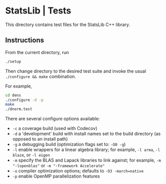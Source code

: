 # StatsLib | Tests

This directory contains test files for the StatsLib C++ library.

## Instructions

From the current directory, run
```bash
./setup
```
Then change directory to the desired test suite and invoke the usual `./configure && make` combination. 

For example,
```bash
cd dens
./configure -d -p
make
./dnorm.test
```
There are several configure options available:
* `-c` a coverage build (used with Codecov)
* `-d` a 'development' build with install names set to the build directory (as opposed to an install path)
* `-g` a debugging build (optimization flags set to: `-O0 -g`)
* `-l` enable wrappers for a linear algebra library; for example, `-l arma`, `-l blaze`, or `-l eigen`
* `-m` specify the BLAS and Lapack libraries to link against; for example, `-m "-lopenblas"` or `-m "-framework Accelerate"`
* `-o` compiler optimization options; defaults to `-O3 -march=native`
* `-p` enable OpenMP parallelization features
